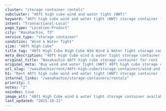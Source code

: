 ```yaml
---
cluster: "storage container rentals"
subcluster: "40ft high cube wind and water tight (WWT)"
keyword: "40ft high cube wind and water tight (WWT) storage container for rent Waxahachie, TX"
intent: "Transactional-Local"
page_type: "Location-Product"
city: "Waxahachie, TX"
service_type: "storage container"
condition: "Wind & Water Tight"
size: "40ft High Cube"
title_tag: "40ft High Cube High Cube W1m Wind & Water Tight storage container Sales in Waxahachie | LC Container"
meta_description: "40ft High Cube wind & water tight storage container sales in Waxahachie. High cube containers with extra height. Fast delivery, competitive pricing. Serving storage containers area. Quote ID: KDP. Call (214) 524-4168 for your free quote today."
original_title: "Waxahachie 40ft high cube storage container for rent | LC"
original_meta: "Buy wind and water tight (WWT) 40ft high cube storage container rent with local delivery in Waxahachie, TX. LC Container — local Since 2003. Request a fast quote today."
url_slug: "/waxahachie/rent/40ft-high-cube/storage-containers/wind-and-water-tight-wwt"
h1: "Rent 40ft high cube wind and water tight (WWT) storage container in Waxahachie"
internal_links: "/waxahachie/storage-containers/rentals"
priority: 3
notes: "2"
noindex: true
image_alt: "40ft High Cube wind & water tight storage container available for delivery in Waxahachie"
last_updated: "2025-10-21"
---
```


<!-- TODO: Add unique city/inventory copy, images, and internal links here. -->
